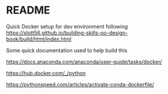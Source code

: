 # README

Quick Docker setup for dev environment following https://slott56.github.io/building-skills-oo-design-book/build/html/index.html

Some quick documentation used to help build this

https://docs.anaconda.com/anaconda/user-guide/tasks/docker/

https://hub.docker.com/_/python

https://pythonspeed.com/articles/activate-conda-dockerfile/

